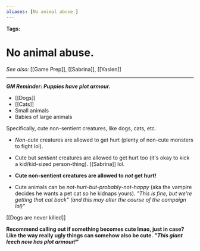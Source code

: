 ```yaml
---
aliases: [No animal abuse.]
---
```


**Tags:** 
# No animal abuse.
*See also:* [[Game Prep]], [[Sabrina]], [[Yasien]]
___
***GM Reminder: Puppies have plot armour.***

- [[Dogs]]
- [[Cats]]
- Small animals
- Babies of large animals

Specifically, cute non-sentient creatures, like dogs, cats, etc.

- *Non-cute* creatures are allowed to get hurt (plenty of non-cute monsters to fight lol).

- Cute but _sentient_ creatures are allowed to get hurt too (it's okay to kick a kid/kid-sized person-thing). [[Sabrina]] lol.

- **Cute non-sentient creatures are allowed to _not_ get hurt!**

- Cute animals can be *not-hurt-but-probably-not-happy* (aka the vampire decides he wants a pet cat so he kidnaps yours). *"This is fine, but we're getting that cat back" (and this may alter the course of the campaign lol)"*

[[Dogs are never killed]]

**Recommend calling out if something becomes cute lmao, just in case? Like the way really ugly things can somehow also be cute. _"This giant leech now has plot armour!"_**